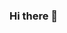 ### Hi there 👋

<!--
**sotalebi/sotalebi** is a ✨ _special_ ✨ repository because its `README.md` (this file) appears on your GitHub profile.

Here are some ideas to get you started:

please download all six python codes in a folder. main file is the python file that should be run. other important explaination for input data are in 'guide to run codes' txt file. 
thank you
